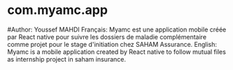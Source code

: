 # com.myamc.app
#Author: Youssef MAHDI
Français:
Myamc est une application mobile créée par React native pour suivre les dossiers de maladie complémentaire
comme projet pour le stage d'initiation chez SAHAM Assurance.
English:
Myamc is a mobile application created by React native to follow mutual files as internship
project in saham insurance.
